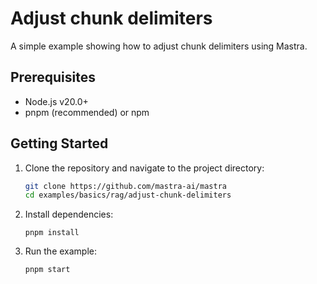 # Adjust chunk delimiters

A simple example showing how to adjust chunk delimiters using Mastra.

## Prerequisites

- Node.js v20.0+
- pnpm (recommended) or npm

## Getting Started

1. Clone the repository and navigate to the project directory:

   ```bash
   git clone https://github.com/mastra-ai/mastra
   cd examples/basics/rag/adjust-chunk-delimiters
   ```

2. Install dependencies:

   ```
   pnpm install
   ```

3. Run the example:

   ```bash
   pnpm start
   ```
